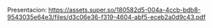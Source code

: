 
Presentacion: https://assets.super.so/180582d5-004a-4ccb-bdb8-9543035e64e3/files/d3c06e36-f319-4604-abf5-eceb2a0d9c43.pdf